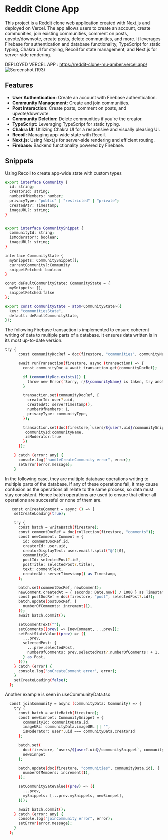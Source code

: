 # Reddit Clone App

This project is a Reddit clone web application created with Next.js and deployed on Vercel. The app allows users to create an account, create communities, join existing communities, comment on posts, upvote/downvote, create posts, delete communities, and more. It leverages Firebase for authentication and database functionality, TypeScript for static typing, Chakra UI for styling, Recoil for state management, and Next.js for server-side rendering.

DEPLOYED VERCEL APP : https://reddit-clone-mu-amber.vercel.app/
![Screenshot (193)](https://github.com/OwenMargiela/RedditClone/assets/114600833/3a95a80f-cca6-4950-ac7e-3b931d181707)

## Features

- **User Authentication:** Create an account with Firebase authentication.
- **Community Management:** Create and join communities.
- **Post Interaction:** Create posts, comment on posts, and upvote/downvote.
- **Community Deletion:** Delete communities if you're the creator.
- **TypeScript:** Leveraging TypeScript for static typing.
- **Chakra UI:** Utilizing Chakra UI for a responsive and visually pleasing UI.
- **Recoil:** Managing app-wide state with Recoil.
- **Next.js:** Using Next.js for server-side rendering and efficient routing.
- **Firebase:** Backend functionality powered by Firebase.

## Snippets

Using Recoil to create app-wide state with custom types
``` bash
export interface Community {
  id: string;
  creatorId: string;
  numberOfMembers: number;
  privacyType: "public" | "restricted" | "private";
  createdAt?: Timestamp;
  imageURL?: string;
}


export interface CommunitySnippet {
  communityId: string;
  isModerator?: boolean;
  imageURL?: string;
}

interface CommunityState {
  mySnippets: CommunitySnippet[];
  currentCommunity?:Community
  snippetFetched: boolean
}

const deFaultCommunityState: CommunityState = {
  mySnippets: [],
  snippetFetched:false
};

export const communityState = atom<CommunityState>({
  key: "communitiesState",
  default: deFaultCommunityState,
});
```

The following Firebase transaction is implemented to ensure coherent writing of data to multiple parts of a database. It ensures data written is in its most up-to-date version.
``` bash
try {
      const communityDocRef = doc(firestore, "communities", communityName);

      await runTransaction(firestore, async (transaction) => {
        const communityDoc = await transaction.get(communityDocRef);

        if (communityDoc.exists()) {
          throw new Error(`Sorry, r/${communityName} is taken, try another`);
        }

        transaction.set(communityDocRef, {
          creatorId: user?.uid,
          createdAt: serverTimestamp(),
          numberOfMembers: 1,
          privacyType: communityType,
        });

        transaction.set(doc(firestore,`users/${user?.uid}/communitySnippet`, communityName),{
         communityId:communityName,
         isModerator:true
        })
      });

    } catch (error: any) {
      console.log("handleCreateCommunity error", error);
      setError(error.message);
    }
```

In the following case, they are multiple database operations writing to multiple parts of the database. If any of these operations fail,
it may cause confusion as the operations all relate to the same process, so data must stay consistent. Hence batch operations are used to ensure that either all operations are successful or none of them are.
``` bash
   const onCreateComment = async () => {
    setCreateLoading(true);

    try {
      const batch = writeBatch(firestore);
      const commentDocRef = doc(collection(firestore, "comments"));
      const newComment: Comment = {
        id: commentDocRef.id,
        creatorId: user.uid,
        creatorDisplayText: user.email!.split("@")[0],
        communityId,
        postId: selectedPost?.id!,
        postTitle: selectedPost?.title!,
        text: commentText,
        createdAt: serverTimestamp() as Timestamp,
      };

      batch.set(commentDocRef, newComment);
      newComment.createdAt = { seconds: Date.now() / 1000 } as Timestamp;
      const postDocRef = doc(firestore, "post", selectedPost?.id!);
      batch.update(postDocRef, {
        numberOfComments: increment(1),
      });
      await batch.commit();

      setCommentText("");
      setComments((prev) => [newComment, ...prev]);
      setPostStateValue((prev) => ({
        ...prev,
        selectedPost: {
          ...prev.selectedPost,
          numberOfComments: prev.selectedPost?.numberOfComments! + 1,
        } as Post,
      }));
    } catch (error) {
      console.log("onCreateComment error", error);
    }
    setCreateLoading(false);
  };
```
Another example is seen in useCommunityData.tsx

``` bash
  const joinCommunity = async (communityData: Community) => {
    try {
      const batch = writeBatch(firestore);
      const newSinnpet: CommunitySnippet = {
        communityId: communityData.id,
        imageURL: communityData.imageURL || "",
        isModerator: user?.uid === communityData.creatorId
      };

      batch.set(
        doc(firestore, `users/${user?.uid}/communitySnippet`, communityData.id),
        newSinnpet
      );

      batch.update(doc(firestore, "communities", communityData.id), {
        numberOfMembers: increment(1),
      });

      setCommunitySateValue((prev) => ({
        ...prev,
        mySnippets: [...prev.mySnippets, newSinnpet],
      }));

      await batch.commit();
    } catch (error: any) {
      console.log("joinCommunity error", error);
      setError(error.message);
    }
  };

```


 
 
